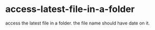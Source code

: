 # access-latest-file-in-a-folder
access the latest file in a folder. the file name should have date on it. 
